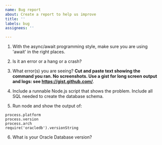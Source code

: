 ```yaml
---
name: Bug report
about: Create a report to help us improve
title: ''
labels: bug
assignees: ''

---
```


1. With the async/await programming style, make sure you are using 'await' in the right places.

2. Is it an error or a hang or a crash?

3. What error(s) you are seeing?
**Cut and paste text showing the command you ran.  No screenshots.  Use a gist for long screen output and logs: see https://gist.github.com/**.

4. Include a runnable Node.js script that shows the problem.
Include all SQL needed to create the database schema.

5. Run node and show the output of:

```
process.platform
process.version
process.arch
require('oracledb').versionString
```

6. What is your Oracle Database version?
